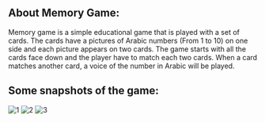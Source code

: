 About Memory Game:
-
Memory game is a simple educational game that is played with a set of cards. The cards have a pictures of Arabic numbers (From 1 to 10) on one side and each picture appears on two cards. The game starts with all the cards face down and the player have to match each two cards. When a card matches another card, a voice of the number in Arabic will be played.

Some snapshots of the game:
-
![1](https://user-images.githubusercontent.com/58710162/159144091-4bf24550-c70d-4abd-b765-5be302694bcf.PNG)
![2](https://user-images.githubusercontent.com/58710162/159144094-8e5efd05-5ec5-4b27-a923-e7e6fe9cd9d7.PNG)
![3](https://user-images.githubusercontent.com/58710162/159144100-b352a841-89be-490c-ac94-7458b1afea34.PNG)
